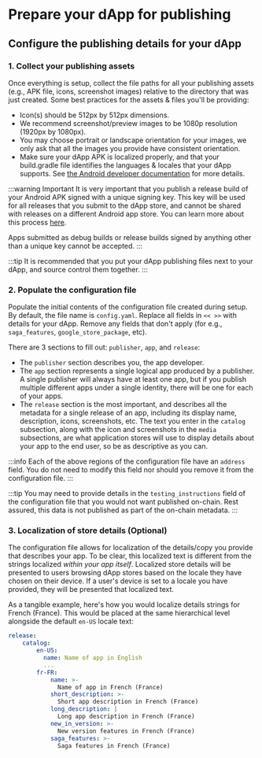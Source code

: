 # Prepare your dApp for publishing

## Configure the publishing details for your dApp

### 1. Collect your publishing assets

Once everything is setup, collect the file paths for all your publishing assets (e.g., APK file, icons, screenshot images) relative to the directory that was just created.
Some best practices for the assets & files you'll be providing:

- Icon(s) should be 512px by 512px dimensions.
- We recommend screenshot/preview images to be 1080p resolution (1920px by 1080px).
- You may choose portrait or landscape orientation for your images, we only ask that all the images you provide have consistent orientation.
- Make sure your dApp APK is localized properly, and that your build.gradle file identifies the languages & locales that your dApp supports. See [the Android developer documentation](https://developer.android.com/guide/topics/resources/multilingual-support#specify-the-languages-your-app-supports) for more details.

:::warning Important
It is very important that you publish a release build of your Android APK signed with a unique signing key. This key will be used for all releases that you submit to the dApp store, and cannot be shared with releases on a different Android app store. You can learn more about this process [here](https://developer.android.com/studio/publish/app-signing#opt-out).

Apps submitted as debug builds or release builds signed by anything other than a unique key cannot be accepted.
:::

:::tip
It is recommended that you put your dApp publishing files next to your dApp, and source control them together.
:::

### 2. Populate the configuration file

Populate the initial contents of the configuration file created during setup. By default, the file name is `config.yaml`. Replace all fields in `<< >>` with details for your dApp. Remove any fields that don't apply (for e.g., `saga_features`, `google_store_package`, etc).

There are 3 sections to fill out: `publisher`, `app`, and `release`:

- The `publisher` section describes you, the app developer.
- The `app` section represents a single logical app produced by a publisher. A single publisher will always have at least one app, but if you publish multiple different apps under a single identity, there will be one for each of your apps.
- The `release` section is the most important, and describes all the metadata for a single release of an app, including its display name, description, icons, screenshots, etc. The text you enter in the `catalog` subsection, along with the icon and screenshots in the `media` subsections, are what application stores will use to display details about your app to the end user, so be as descriptive as you can.

:::info
Each of the above regions of the configuration file have an `address` field. You do not need to modify this field nor should you remove it from the configuration file.
:::

:::tip
You may need to provide details in the `testing_instructions` field of the configuration file that you would not want published on-chain. Rest assured, this data is not published as part of the on-chain metadata.
:::

### 3. Localization of store details (Optional)

The configuration file allows for localization of the details/copy you provide that describes your app. To be clear, this localized text is different from the strings localized *within your app itself*. Localized store details will be presented to users browsing dApp stores based on the locale they have chosen on their device. If a user's device is set to a locale you have provided, they will be presented that localized text.

As a tangible example, here's how you would localize details strings for French (France). This would be placed at the same hierarchical level alongside the default `en-US` locale text:

```yaml
release:
    catalog:
        en-US:
          name: Name of app in English
          ...
        fr-FR:
            name: >-
              Name of app in French (France)
            short_description: >-
              Short app description in French (France)
            long_description: |
              Long app description in French (France)
            new_in_version: >-
              New version features in French (France)
            saga_features: >-
              Saga features in French (France)
```